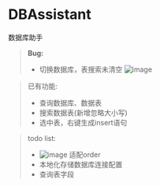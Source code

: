 # DBAssistant
数据库助手


> **Bug:**
> + 切换数据库，表搜索未清空
>   ![image](https://user-images.githubusercontent.com/30288645/117236878-3c7d4900-ae5c-11eb-9a56-3f49df529d20.png)



> 已有功能:
> + 查询数据库、数据表
> + 搜索数据表(新增忽略大小写)
> + 选中表，右键生成insert语句



> todo list:
> + ![image](https://user-images.githubusercontent.com/30288645/117230481-c541b800-ae4f-11eb-8199-7b8e916555f2.png)
> 适配order
> + 本地化存储数据库连接配置
> + 查询表字段
